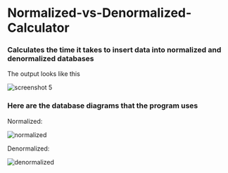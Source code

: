 <h1>Normalized-vs-Denormalized-Calculator</h1>
<h3>Calculates the time it takes to insert data into normalized and denormalized databases</h3>
<p>The output looks like this</p>

![screenshot 5](https://user-images.githubusercontent.com/34348677/36684396-da6b7ef4-1b28-11e8-9144-7ebb9cfc2dff.png)

<h3>Here are the database diagrams that the program uses</h3>
<p>Normalized:<p>
  
![normalized](https://user-images.githubusercontent.com/34348677/36684430-f81aca68-1b28-11e8-9d6d-4502b73557a6.png)

<p>Denormalized:</p>

![denormalized](https://user-images.githubusercontent.com/34348677/36684441-034433b6-1b29-11e8-8fea-a7f200dc98c6.png)
